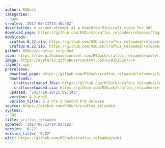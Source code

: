 ```yaml
---
author: RSDuck
categories:
- game
created: '2017-08-11T14:40:48Z'
description: A second attempt at a homebrew Minecraft clone for 3DS
download_page: https://github.com/RSDuck/craftus_reloaded/releases/tag/0.22
downloads:
  craftus-0.22.cia: https://github.com/RSDuck/craftus_reloaded/releases/download/0.22/craftus-0.22.cia
  craftus-0.22.zip: https://github.com/RSDuck/craftus_reloaded/releases/download/0.22/craftus-0.22.zip
github: RSDuck/craftus_reloaded
icon: https://raw.githubusercontent.com/RSDuck/craftus_reloaded/master/icon/craftusreloaded.png
image: https://avatars3.githubusercontent.com/u/9352526?v=4
layout: app
prerelease:
  download_page: https://github.com/RSDuck/craftus_reloaded/releases/tag/0.3-pre2
  downloads:
    craftusreloaded.3dsx: https://github.com/RSDuck/craftus_reloaded/releases/download/0.3-pre2/craftusreloaded.3dsx
    craftusreloaded.cia: https://github.com/RSDuck/craftus_reloaded/releases/download/0.3-pre2/craftusreloaded.cia
  updated: '2017-10-28T15:09:14Z'
  version: 0.3-pre2
  version_title: 0.3 Pre 2 Second Pre Release
source: https://github.com/RSDuck/craftus_reloaded
systems:
- 3DS
title: craftus_reloaded
updated: '2017-08-23T14:03:18Z'
version: '0.22'
version_title: '0.22'
wiki: https://github.com/RSDuck/craftus_reloaded/wiki
---
```

